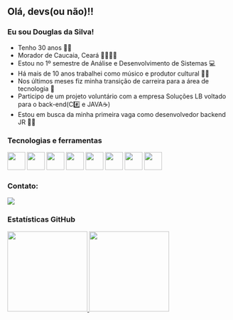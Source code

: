 ##  Olá, devs(ou não)!!
### Eu sou Douglas da Silva! 
- Tenho 30 anos 👴🏿
- Morador de Caucaia, Ceará 💛💚🇧🇷
- Estou no 1º semestre de Análise e Desenvolvimento de Sistemas 💻
- Há mais de 10 anos trabalhei como músico e produtor cultural 🎸🎼
- Nos últimos meses fiz minha transição de carreira para a área de tecnologia 🚀
- Participo de um projeto voluntário com a empresa Soluções LB voltado para o back-end(C#️⃣ e JAVA☕)
- Estou em busca da minha primeira vaga como desenvolvedor backend JR 👶🏾

### Tecnologias e ferramentas
<img src="https://cdn.jsdelivr.net/gh/devicons/devicon/icons/visualstudio/visualstudio-plain.svg" width="40" height="40" />  <img src="https://cdn.jsdelivr.net/gh/devicons/devicon/icons/azure/azure-original.svg" width="40" height="40" />  <img src="https://cdn.jsdelivr.net/gh/devicons/devicon/icons/git/git-original.svg" width="40" height="40" />  <img src="https://cdn.jsdelivr.net/gh/devicons/devicon/icons/github/github-original.svg" width="40" height="40" />  <img src="https://cdn.jsdelivr.net/gh/devicons/devicon/icons/java/java-original.svg" width="40" height="40" />  <img src="https://cdn.jsdelivr.net/gh/devicons/devicon/icons/spring/spring-original.svg"  width="40" height="40"/>  <img src="https://cdn.jsdelivr.net/gh/devicons/devicon/icons/trello/trello-plain.svg" width="40" height="40"/>  <img src="https://cdn.jsdelivr.net/gh/devicons/devicon/icons/mysql/mysql-original.svg" width="40" height="40" />

### Contato:
<div>
<a href="https://www.linkedin.com/in/dougdasilva/" target="_blank"><img src="https://img.shields.io/badge/-LinkedIn-%230077B5?style=for-the-badge&logo=linkedin&logoColor=white" target="_blank"></a>   
</div>

### Estatísticas GitHub
<div>
<a href="https://github.com/dougdasilva">
<img height="180em" src="https://github-readme-stats.vercel.app/api/top-langs/?username=dougdasilva&layout=compact&langs_count=7&theme=dracula"/>
<img height="180em" src="https://github-readme-stats.vercel.app/api?username=dougdasilva&show_icons=true&theme=dracula&include_all_commits=true&count_private=true"/>
</div>

          
          
          
          
          
          
          
        
          
